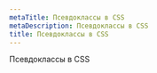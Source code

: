 ```yaml
---
metaTitle: Псевдоклассы в CSS
metaDescription: Псевдоклассы в CSS
title: Псевдоклассы в CSS
---
```


Псевдоклассы в CSS